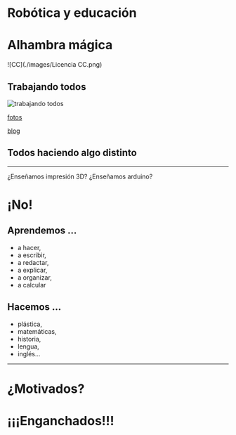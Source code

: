 # Robótica y educación

# Alhambra mágica

![CC](./images/Licencia CC.png)

##  Trabajando todos
![trabajando todos](https://www.flickr.com/photos/fantasticoguevejar/15872816374/in/album-72157650743695171/)

[fotos](https://www.flickr.com/photos/fantasticoguevejar/sets/72157650743695171/)

[blog](http://unblogfantasticoenguevejar.blogspot.com.es/)

## Todos haciendo algo distinto

* * *

¿Enseñamos impresión 3D? ¿Enseñamos arduino?
# ¡No!

## Aprendemos ...
* a hacer,
* a escribir,
* a redactar,
* a explicar,
* a organizar,  
* a calcular

## Hacemos ...
* plástica,
* matemáticas,
* historia,
* lengua,
* inglés...


* * *

# ¿Motivados?

# ¡¡¡Enganchados!!!
